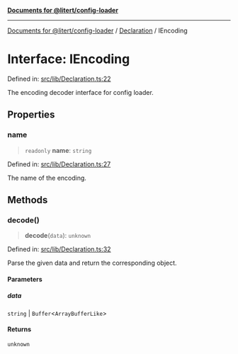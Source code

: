 [**Documents for @litert/config-loader**](../../README.md)

***

[Documents for @litert/config-loader](../../README.md) / [Declaration](../README.md) / IEncoding

# Interface: IEncoding

Defined in: [src/lib/Declaration.ts:22](https://github.com/litert/config-loader.js/blob/master/src/lib/Declaration.ts#L22)

The encoding decoder interface for config loader.

## Properties

### name

> `readonly` **name**: `string`

Defined in: [src/lib/Declaration.ts:27](https://github.com/litert/config-loader.js/blob/master/src/lib/Declaration.ts#L27)

The name of the encoding.

## Methods

### decode()

> **decode**(`data`): `unknown`

Defined in: [src/lib/Declaration.ts:32](https://github.com/litert/config-loader.js/blob/master/src/lib/Declaration.ts#L32)

Parse the given data and return the corresponding object.

#### Parameters

##### data

`string` | `Buffer`\<`ArrayBufferLike`\>

#### Returns

`unknown`
